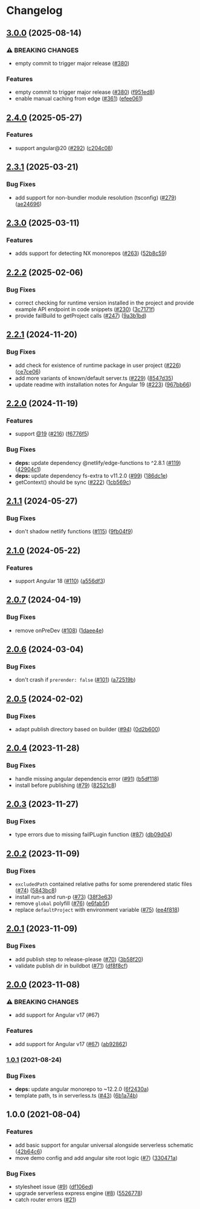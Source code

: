 # Changelog

## [3.0.0](https://github.com/netlify/angular-runtime/compare/v2.4.0...v3.0.0) (2025-08-14)


### ⚠ BREAKING CHANGES

* empty commit to trigger major release ([#380](https://github.com/netlify/angular-runtime/issues/380))

### Features

* empty commit to trigger major release ([#380](https://github.com/netlify/angular-runtime/issues/380)) ([f951ed8](https://github.com/netlify/angular-runtime/commit/f951ed8c324cb55b03a64c24dab602b1d1962dd6))
* enable manual caching from edge ([#361](https://github.com/netlify/angular-runtime/issues/361)) ([efee061](https://github.com/netlify/angular-runtime/commit/efee061db0dd74d4e1c6afb506d7d7ec0cb61916))

## [2.4.0](https://github.com/netlify/angular-runtime/compare/v2.3.1...v2.4.0) (2025-05-27)


### Features

* support angular@20 ([#292](https://github.com/netlify/angular-runtime/issues/292)) ([c204c08](https://github.com/netlify/angular-runtime/commit/c204c089799a8de1e0acd2b144545603f1037264))

## [2.3.1](https://github.com/netlify/angular-runtime/compare/v2.3.0...v2.3.1) (2025-03-21)


### Bug Fixes

* add support for non-bundler module resolution (tsconfig) ([#279](https://github.com/netlify/angular-runtime/issues/279)) ([ae24696](https://github.com/netlify/angular-runtime/commit/ae2469643e2a742f66a2f9a7d72d0473b5091293))

## [2.3.0](https://github.com/netlify/angular-runtime/compare/v2.2.2...v2.3.0) (2025-03-11)


### Features

* adds support for detecting NX monorepos ([#263](https://github.com/netlify/angular-runtime/issues/263)) ([52b8c59](https://github.com/netlify/angular-runtime/commit/52b8c599339e88a01d23818371c88e22ac263d52))

## [2.2.2](https://github.com/netlify/angular-runtime/compare/v2.2.1...v2.2.2) (2025-02-06)


### Bug Fixes

* correct checking for runtime version installed in the project and provide example API endpoint in code snippets ([#230](https://github.com/netlify/angular-runtime/issues/230)) ([3c7171f](https://github.com/netlify/angular-runtime/commit/3c7171f537db346e8f95f49a69cc7552e6d24d20))
* provide failBuild to getProject calls ([#247](https://github.com/netlify/angular-runtime/issues/247)) ([9a3b1bd](https://github.com/netlify/angular-runtime/commit/9a3b1bdb7b07001d13a8781b0a3fd85c8651f867))

## [2.2.1](https://github.com/netlify/angular-runtime/compare/v2.2.0...v2.2.1) (2024-11-20)


### Bug Fixes

* add check for existence of runtime package in user project ([#226](https://github.com/netlify/angular-runtime/issues/226)) ([ce7ce06](https://github.com/netlify/angular-runtime/commit/ce7ce0604c9b302c51ce34ae690cf16e28eb9c27))
* add more variants of known/default server.ts ([#229](https://github.com/netlify/angular-runtime/issues/229)) ([8547d35](https://github.com/netlify/angular-runtime/commit/8547d359b3344b530f1ac27547520665ef63429b))
* update readme with installation notes for Angular 19 ([#223](https://github.com/netlify/angular-runtime/issues/223)) ([967bb66](https://github.com/netlify/angular-runtime/commit/967bb66a8190808c97c08c2dbaa702110bc962b5))

## [2.2.0](https://github.com/netlify/angular-runtime/compare/v2.1.1...v2.2.0) (2024-11-19)


### Features

* support [@19](https://github.com/19) ([#216](https://github.com/netlify/angular-runtime/issues/216)) ([f6776f5](https://github.com/netlify/angular-runtime/commit/f6776f5e532e8f61cc7a7cabd149f292d6db092f))


### Bug Fixes

* **deps:** update dependency @netlify/edge-functions to ^2.8.1 ([#119](https://github.com/netlify/angular-runtime/issues/119)) ([42904c1](https://github.com/netlify/angular-runtime/commit/42904c139c706094205dc21a84b290c3204aad13))
* **deps:** update dependency fs-extra to v11.2.0 ([#99](https://github.com/netlify/angular-runtime/issues/99)) ([186dc1e](https://github.com/netlify/angular-runtime/commit/186dc1ea3d2f2e5b379fbec2f76f7cdd77219155))
* getContext() should be sync ([#222](https://github.com/netlify/angular-runtime/issues/222)) ([1cb569c](https://github.com/netlify/angular-runtime/commit/1cb569c638a3638dfba199fb7328bda7670a8766))

## [2.1.1](https://github.com/netlify/angular-runtime/compare/v2.1.0...v2.1.1) (2024-05-27)


### Bug Fixes

* don't shadow netlify functions ([#115](https://github.com/netlify/angular-runtime/issues/115)) ([9fb04f9](https://github.com/netlify/angular-runtime/commit/9fb04f95dae41e4ea8ca264f4a53334128758626))

## [2.1.0](https://github.com/netlify/angular-runtime/compare/v2.0.7...v2.1.0) (2024-05-22)


### Features

* support Angular 18 ([#110](https://github.com/netlify/angular-runtime/issues/110)) ([a556df3](https://github.com/netlify/angular-runtime/commit/a556df3f3b987e35a1cf0d9935d1ea4c106897fe))

## [2.0.7](https://github.com/netlify/angular-runtime/compare/v2.0.6...v2.0.7) (2024-04-19)


### Bug Fixes

* remove onPreDev ([#108](https://github.com/netlify/angular-runtime/issues/108)) ([1daee4e](https://github.com/netlify/angular-runtime/commit/1daee4e282bcec32b37f451e0d96f8589a7c2c77))

## [2.0.6](https://github.com/netlify/angular-runtime/compare/v2.0.5...v2.0.6) (2024-03-04)


### Bug Fixes

* don't crash if `prerender: false` ([#101](https://github.com/netlify/angular-runtime/issues/101)) ([a72519b](https://github.com/netlify/angular-runtime/commit/a72519b8e931198f014e82c75f50cf2840444485))

## [2.0.5](https://github.com/netlify/angular-runtime/compare/v2.0.4...v2.0.5) (2024-02-02)


### Bug Fixes

* adapt publish directory based on builder ([#94](https://github.com/netlify/angular-runtime/issues/94)) ([0d2b600](https://github.com/netlify/angular-runtime/commit/0d2b6004dc05c974d0515a10dd47acc3af86ea6b))

## [2.0.4](https://github.com/netlify/angular-runtime/compare/v2.0.3...v2.0.4) (2023-11-28)


### Bug Fixes

* handle missing angular dependencis error ([#91](https://github.com/netlify/angular-runtime/issues/91)) ([b5df118](https://github.com/netlify/angular-runtime/commit/b5df11821c91c75f6a4606df5656cca6fe607e7c))
* install before publishing ([#79](https://github.com/netlify/angular-runtime/issues/79)) ([82521c8](https://github.com/netlify/angular-runtime/commit/82521c837e4aa498caa986f2b991eb2d4965d122))

## [2.0.3](https://github.com/netlify/angular-runtime/compare/v2.0.2...v2.0.3) (2023-11-27)


### Bug Fixes

* type errors due to missing failPLugin function ([#87](https://github.com/netlify/angular-runtime/issues/87)) ([db09d04](https://github.com/netlify/angular-runtime/commit/db09d04fe39576a9cd33c782f299ee287e7b2910))

## [2.0.2](https://github.com/netlify/angular-runtime/compare/v2.0.1...v2.0.2) (2023-11-09)


### Bug Fixes

* `excludedPath` contained relative paths for some prerendered static files ([#74](https://github.com/netlify/angular-runtime/issues/74)) ([5843bc8](https://github.com/netlify/angular-runtime/commit/5843bc8b89f130200899d34b3184f4072c1f5fdb))
* install run-s and run-p ([#73](https://github.com/netlify/angular-runtime/issues/73)) ([38f3e63](https://github.com/netlify/angular-runtime/commit/38f3e63741332b57cd8926c139ba1ad0ec68dbeb))
* remove `global` polyfill ([#76](https://github.com/netlify/angular-runtime/issues/76)) ([e6fab5f](https://github.com/netlify/angular-runtime/commit/e6fab5f9d29f93c26ee3d781311aa5ffe6d69fe4))
* replace `defaultProject` with environment variable ([#75](https://github.com/netlify/angular-runtime/issues/75)) ([ee4f818](https://github.com/netlify/angular-runtime/commit/ee4f81819f1b3b92c863bbcad133c9755bf4c8d0))

## [2.0.1](https://github.com/netlify/angular-runtime/compare/v2.0.0...v2.0.1) (2023-11-09)


### Bug Fixes

* add publish step to release-please ([#70](https://github.com/netlify/angular-runtime/issues/70)) ([3b58f20](https://github.com/netlify/angular-runtime/commit/3b58f2099df950aac8fdc8a3fefa89765041a85b))
* validate publish dir in buildbot ([#71](https://github.com/netlify/angular-runtime/issues/71)) ([df8f8cf](https://github.com/netlify/angular-runtime/commit/df8f8cffd95acb36e905ce01d2701cff23dbdffc))

## [2.0.0](https://www.github.com/netlify/angular-runtime/compare/v1.0.1...v2.0.0) (2023-11-08)


### ⚠ BREAKING CHANGES

* add support for Angular v17 (#67)

### Features

* add support for Angular v17 ([#67](https://www.github.com/netlify/angular-runtime/issues/67)) ([ab92862](https://www.github.com/netlify/angular-runtime/commit/ab92862aedc2b3ac8639f8da4968158b65871597))

### [1.0.1](https://www.github.com/netlify/netlify-plugin-angular-universal/compare/v1.0.0...v1.0.1) (2021-08-24)


### Bug Fixes

* **deps:** update angular monorepo to ~12.2.0 ([6f2430a](https://www.github.com/netlify/netlify-plugin-angular-universal/commit/6f2430a060dd7b7abb823303a36cbb45a286752b))
* template path, ts in serverless.ts ([#43](https://www.github.com/netlify/netlify-plugin-angular-universal/issues/43)) ([6b1a74b](https://www.github.com/netlify/netlify-plugin-angular-universal/commit/6b1a74be64c1c9768bbe60c7e718f1d91a9e7b03))

## 1.0.0 (2021-08-04)


### Features

* add basic support for angular universal alongside serverless schematic ([42b64c6](https://www.github.com/netlify/netlify-plugin-angular-universal/commit/42b64c6f3b8f36b0fb44d81094499d1015017b02))
* move demo config and add angular site root logic ([#7](https://www.github.com/netlify/netlify-plugin-angular-universal/issues/7)) ([330471a](https://www.github.com/netlify/netlify-plugin-angular-universal/commit/330471ad1dbbdd61ad91d2edd9a196f697907fdf))


### Bug Fixes

* stylesheet issue ([#9](https://www.github.com/netlify/netlify-plugin-angular-universal/issues/9)) ([df106ed](https://www.github.com/netlify/netlify-plugin-angular-universal/commit/df106ed511c7a98c353dbf4acb24b276dcbb0eb1))
* upgrade serverless express engine ([#8](https://www.github.com/netlify/netlify-plugin-angular-universal/issues/8)) ([5526778](https://www.github.com/netlify/netlify-plugin-angular-universal/commit/552677866346b3026e9bcfab1488b16575d972f0))
* catch router errors ([#21](https://github.com/netlify/netlify-plugin-angular-universal/pull/21))

